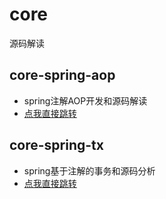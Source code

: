# core
源码解读

## core-spring-aop
- spring注解AOP开发和源码解读
- [点我直接跳转](core-spring-aop/README.md)

## core-spring-tx
- spring基于注解的事务和源码分析
- [点我直接跳转](core-spring-tx/README.md)




